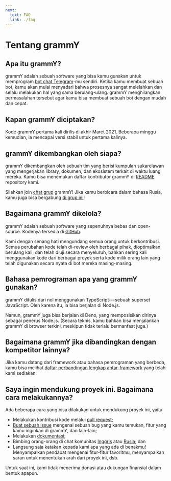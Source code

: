```yaml
---
next:
  text: FAQ
  link: ./faq
---
```


# Tentang grammY

## Apa itu grammY?

grammY adalah sebuah software yang bisa kamu gunakan untuk memprogram
[bot chat Telegram](https://core.telegram.org/bots)-mu sendiri. Ketika kamu
membuat sebuah bot, kamu akan mulai menyadari bahwa prosesnya sangat melelahkan
dan selalu melakukan hal yang sama berulang-ulang. grammY menghilangkan
permasalahan tersebut agar kamu bisa membuat sebuah bot dengan mudah dan cepat.

## Kapan grammY diciptakan?

Kode grammY pertama kali dirilis di akhir Maret 2021. Beberapa minggu kemudian,
ia mencapai versi stabil untuk pertama kalinya.

## grammY dikembangkan oleh siapa?

grammY dikembangkan oleh sebuah tim yang berisi kumpulan sukarelawan yang
mengerjakan library, dokumen, dan ekosistem terkait di waktu luang mereka. Kamu
bisa menemukan daftar kontributor grammY di
[README](https://github.com/grammyjs/grammY#contributors-) repository kami.

Silahkan join [chat grup](https://t.me/grammyjs) grammY! Jika kamu berbicara
dalam bahasa Rusia, kamu juga bisa bergabung
[di grup ini](https://t.me/grammyjs_ru)!

## Bagaimana grammY dikelola?

grammY adalah sebuah software yang sepenuhnya bebas dan open-source. Kodenya
tersedia di [GitHub](https://github.com/grammyjs/grammY).

Kami dengan senang hati mengundang semua orang untuk berkontribusi. Semua
perubahan kode telah di-review oleh berbagai pihak, dioptimalkan berulang kali,
dan telah diuji secara menyeluruh, bahkan sering kali menggunakan kode dari
berbagai proyek serta kode milik orang lain yang telah digunakan secara nyata di
bot mereka masing-masing.

## Bahasa pemrograman apa yang grammY gunakan?

grammY ditulis dari nol menggunakan TypeScript---sebuah superset JavaScript.
Oleh karena itu, ia bisa berjalan di Node.js.

Namun, grammY juga bisa berjalan di Deno, yang memposisikan dirinya sebagai
penerus Node.js. (Secara teknis, kamu bahkan bisa menjalankan grammY di browser
terkini, meskipun tidak terlalu bermanfaat juga.)

## Bagaimana grammY jika dibandingkan dengan kompetitor lainnya?

Jika kamu datang dari framework atau bahasa pemrograman yang berbeda, kamu bisa
melihat [daftar perbandingan lengkap antar-framework](./comparison) yang telah
kami sediakan.

## Saya ingin mendukung proyek ini. Bagaimana cara melakukannya?

Ada beberapa cara yang bisa dilakukan untuk mendukung proyek ini, yaitu

- Melakukan kontribusi kode melalui
  [pull request](https://github.com/grammyjs/grammY/pulls);
- [Buat sebuah issue](https://github.com/grammyjs/grammY/issues/new) mengenai
  sebuah bug yang kamu temukan, fitur yang kamu inginkan di grammY, dan
  lain-lain;
- Melakukan [dokumentasi](https://github.com/grammyjs/website);
- Bimbing orang-orang di chat komunitas [Inggris](https://t.me/grammyjs) atau
  [Rusia](https://t.me/grammyjs_ru); dan
- Langsung saja katakan kepada kami apa yang ada di benakmu! Menyampaikan
  pendapat mengenai fitur-fitur favoritmu, menyampaikan saran untuk menentukan
  arah dari proyek ini, dsb.

Untuk saat ini, kami tidak menerima donasi atau dukungan finansial dalam bentuk
apapun.
